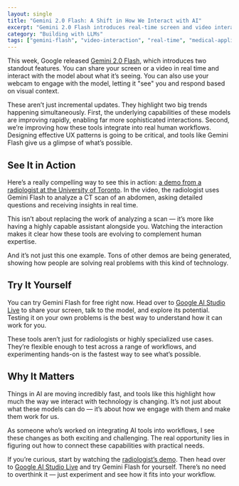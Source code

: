 ```yaml
---
layout: single
title: "Gemini 2.0 Flash: A Shift in How We Interact with AI"
excerpt: "Gemini 2.0 Flash introduces real-time screen and video interaction, making AI feel more like a true assistant. A radiologist's demo shows its potential for detailed analysis, but the real takeaway is how these tools are evolving to fit into real workflows."
category: "Building with LLMs"
tags: ["gemini-flash", "video-interaction", "real-time", "medical-applications", "workflows"]
---
```


This week, Google released [Gemini 2.0 Flash](https://blog.google/technology/google-deepmind/google-gemini-ai-update-december-2024/), which introduces two standout features. You can share your screen or a video in real time and interact with the model about what it’s seeing. You can also use your webcam to engage with the model, letting it "see" you and respond based on visual context.  

These aren’t just incremental updates. They highlight two big trends happening simultaneously. First, the underlying capabilities of these models are improving rapidly, enabling far more sophisticated interactions. Second, we’re improving how these tools integrate into real human workflows. Designing effective UX patterns is going to be critical, and tools like Gemini Flash give us a glimpse of what’s possible.  

## See It in Action  

Here’s a really compelling way to see this in action: [a demo from a radiologist at the University of Toronto](https://x.com/RajeshBhayana_/status/1867329568404652253). In the video, the radiologist uses Gemini Flash to analyze a CT scan of an abdomen, asking detailed questions and receiving insights in real time.  
 
This isn’t about replacing the work of analyzing a scan — it’s more like having a highly capable assistant alongside you. Watching the interaction makes it clear how these tools are evolving to complement human expertise.

And it’s not just this one example. Tons of other demos are being generated, showing how people are solving real problems with this kind of technology.  

## Try It Yourself  

You can try Gemini Flash for free right now. Head over to [Google AI Studio Live](https://aistudio.google.com/live) to share your screen, talk to the model, and explore its potential. Testing it on your own problems is the best way to understand how it can work for you.  

These tools aren’t just for radiologists or highly specialized use cases. They’re flexible enough to test across a range of workflows, and experimenting hands-on is the fastest way to see what’s possible.  

## Why It Matters  

Things in AI are moving incredibly fast, and tools like this highlight how much the way we interact with technology is changing. It’s not just about what these models can do — it’s about how we engage with them and make them work for us.  

As someone who’s worked on integrating AI tools into workflows, I see these changes as both exciting and challenging. The real opportunity lies in figuring out how to connect these capabilities with practical needs.  

If you’re curious, start by watching the [radiologist’s demo](https://x.com/RajeshBhayana_/status/1867329568404652253). Then head over to [Google AI Studio Live](https://aistudio.google.com/live) and try Gemini Flash for yourself. There’s no need to overthink it — just experiment and see how it fits into your workflow.  
